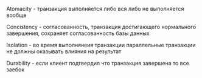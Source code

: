 Atomacity - транзакция выполняется либо вся либо не выполняется вообще

Concistency - согласованность, транзакция достигающего нормального завершения, сохраняет согласованность базы данных

Isolation - во время выполнянеия транзакции параллельные транзакции не должны оказывать влияния на результат

Durability - если клиент подтвердил что транзакция завершена то все заебок